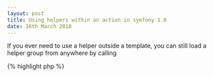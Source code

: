 ```yaml
---
layout: post
title: Using helpers within an action in symfony 1.0
date: 16th March 2010
---
```


If you ever need to use a helper outside a template, you can still load a helper group from anywhere by calling

{% highlight php %}
<?php
sfLoader::loadHelpers($helpers)
{% endhighlight %}

where $helpers is a helper group name or an array of helper group names.
For instance, if you want to use simple_format_text() in an action, you need to call

{% highlight php %}
<?php
sfLoader::loadHelpers('Text');
{% endhighlight %}

I know this is covered in the symfony docs but it's a fairly handy thing to know so thought I would make it easier to find.